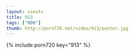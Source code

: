 ```yaml
--- 
layout: sieutv
title: 913
tags: ["000"]
thumb: http://porn720.net/video/913/poster.jpg
---
```

{% include porn720 key="913" %} 
